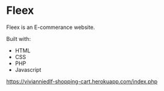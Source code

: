 
# Fleex 

Fleex is an E-commerance website.

Built with:
* HTML
* CSS
* PHP
* Javascript

https://vivianniedlf-shopping-cart.herokuapp.com/index.php
